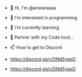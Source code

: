 - 👋 Hi, I'm @anwaraaaa
- 👀 I'm interested in programming
- 🌱 I'm currently learning
- 💞️ Partner with my Code host...
- 📫 How to get to Discord

- https://discord.gg/vZtNd5yppD
- https://discord.gg/vZtNd5yppD
